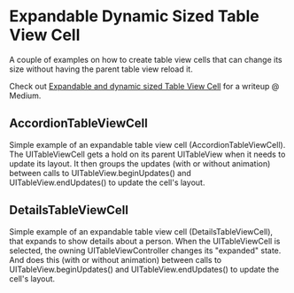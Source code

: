 # Expandable Dynamic Sized Table View Cell

A couple of examples on how to create table view cells that can change its size without having the parent table view reload it.

Check out [Expandable and dynamic sized Table View Cell](https://medium.com/@thomsmed/expandable-and-dynamic-sized-table-view-cell-a870e4320a7d) for a writeup @ Medium.

## AccordionTableViewCell

Simple example of an expandable table view cell (AccordionTableViewCell).
The UITableViewCell gets a hold on its parent UITableView when it needs to update its layout.
It then groups the updates (with or without animation) between calls to UITableView.beginUpdates() and UITableView.endUpdates() to update the cell's layout.

## DetailsTableViewCell

Simple example of an expandable table view cell (DetailsTableViewCell), that expands to show details about a person.
When the UITableViewCell is selected, the owning UITableViewController changes its "expanded" state.
And does this (with or without animation) between calls to UITableView.beginUpdates() and UITableView.endUpdates() to update the cell's layout.
